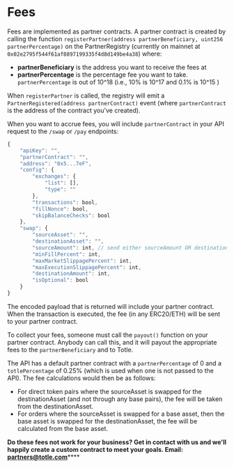 # Fees

Fees are implemented as partner contracts. A partner contract is created by calling the function `registerPartner(address partnerBeneficiary, uint256 partnerPercentage)` on the PartnerRegistry \(currently on mainnet at `0x02e2795f544f61af8897199335f4d8d149be4a38`\) where:

* **partnerBeneficiary** is the address you want to receive the fees at
* **partnerPercentage** is the percentage fee you want to take. `partnerPercentage` is out of 10^18 \(i.e., 10% is 10^17 and 0.1% is 10^15 \)

When `registerPartner` is called, the registry will emit a `PartnerRegistered(address partnerContract)` event \(where `partnerContract` is the address of the contract you've created\).

When you want to accrue fees, you will include `partnerContract` in your API request to the `/swap` or `/pay` endpoints:

```javascript
{
    "apiKey": "",
    "partnerContract": "",
    "address": "0x5...7eF",
    "config": {
        "exchanges": {
            "list": [],
            "type": ""
        },
        "transactions": bool,
        "fillNonce": bool,
        "skipBalanceChecks": bool
    },
    "swap": {
        "sourceAsset": "",
        "destinationAsset": "",
        "sourceAmount": int, // send either sourceAmount OR destinationAmount, not both
        "minFillPercent": int,
        "maxMarketSlippagePercent": int,
        "maxExecutionSlippagePercent": int,
        "destinationAmount": int,
        "isOptional": bool
    }
}
```

The encoded payload that is returned will include your partner contract. When the transaction is executed, the fee \(in any ERC20/ETH\) will be sent to your partner contract.

To collect your fees, someone must call the `payout()` function on your partner contract. Anybody can call this, and it will payout the appropriate fees to the `partnerBeneficiary` and to Totle.

The API has a default partner contract with a `partnerPercentage` of 0 and a `totlePercentage` of 0.25% \(which is used when one is not passed to the API\). The fee calculations would then be as follows:

* For direct token pairs where the sourceAsset is swapped for the destinationAsset \(and not through any base pairs\), the fee will be taken from the destinationAsset.
* For orders where the sourceAsset is swapped for a base asset, then the base asset is swapped for the destinationAsset, the fee will be calculated from the base asset.

**Do these fees not work for your business? Get in contact with us and we'll happily create a custom contract to meet your goals. Email:** [**partners@totle.com**](mailto:partners@totle.com)\*\*\*\*

